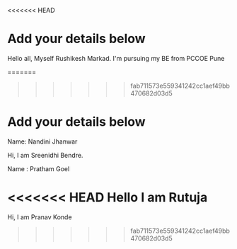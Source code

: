 <<<<<<< HEAD
# Add your details below
Hello all, Myself Rushikesh Markad. I'm pursuing my BE from PCCOE Pune

=======
>>>>>>> fab711573e559341242cc1aef49bb470682d03d5
# Add your details below

Name: Nandini Jhanwar


Hi, I am Sreenidhi Bendre.

Name : Pratham Goel


<<<<<<< HEAD
Hello I am Rutuja
=======
Hi, I am Pranav Konde





>>>>>>> fab711573e559341242cc1aef49bb470682d03d5
